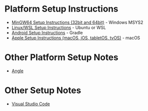 # Platform Setup Instructions
* [MinGW64 Setup Instructions (32bit and 64bit)](README-mingw.md) - Windows MSYS2
* [Linux/WSL Setup Instructions](README-linux.md) - Ubuntu or WSL
* [Android Setup Instructions](README-android.md) - Gradle
* [Apple Setup Instructions (macOS, iOS, tabletOS, tvOS)](README-apple.md) - macOS

# Other Platform Setup Notes
* [Angle](README-angle.md)

# Other Setup Notes
* [Visual Studio Code](README-vscode.md)
